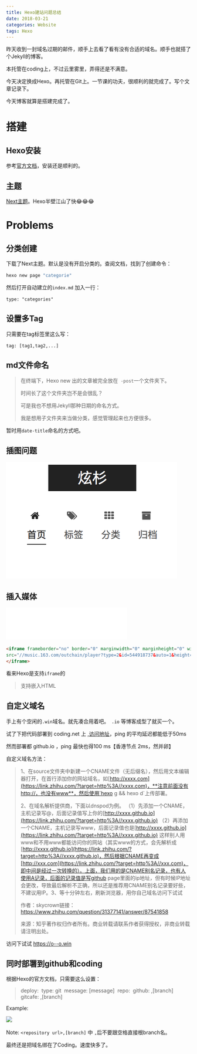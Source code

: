 ```yaml
---
title: Hexo建站问题总结
date: 2018-03-21
categories: Website
tags: Hexo
---
```


昨天收到一封域名过期的邮件，顺手上去看了看有没有合适的域名。顺手也就搭了个Jekyll的博客。

本托管在coding上，不过云里雾里，弄得还是不满意。

今天决定换成Hexo。再托管在Git上。一节课的功夫，很顺利的就完成了。写个文章记录下。

<!--more-->

今天博客就算是搭建完成了。

# 搭建

## Hexo安装

参考[官方文档](https://hexo.io/docs/)，安装还是顺利的。
## 主题
[Next主题](http://theme-next.iissnan.com)。Hexo半壁江山了快😂😂😂

# Problems

## 分类创建

下载了Next主题。默认是没有开启分类的。查阅文档，找到了创建命令：

```bash
hexo new page "categorie"
```

然后打开自动建立的`index.md` 加入一行：

```
type: "categories"
```

## 设置多Tag

只需要在tag标签里这么写：

```
tag: [tag1,tag2,...]
```

## md文件命名

> 在终端下，Hexo new 出的文章被完全放在` -post`一个文件夹下。
>
> 时间长了这个文件夹岂不是会很乱？
>
> 可是我也不想用Jekyll那种日期的命名方式。
>
> 我是想用子文件夹来当做分类，感觉管理起来也方便很多。

暂时用`date-title`命名的方式吧。



## 插图问题

![image-201803221954468](../../images/image-201803221954468-2721386.png)


## 插入媒体

<iframe frameborder="no" border="0" marginwidth="0" marginheight="0" width=330 height=86 
src="//music.163.com/outchain/player?type=2&id=544918737&auto=1&height=66">
</iframe>

```markdown
<iframe frameborder="no" border="0" marginwidth="0" marginheight="0" width=330 height=86 
src="//music.163.com/outchain/player?type=2&id=544918737&auto=1&height=66">
</iframe>
```

看来Hexo是支持`iframe`的

> 支持嵌入HTML

## 自定义域名

手上有个空闲的`.win`域名。就先凑合用着吧。` .io` 等博客成型了就买一个。

试了下把代码部署到 coding.net 上 ,[访问地址](https://ixsim.coding.me)，ping 的平均延迟都能低于50ms 

然而部署都 github.io ，ping 最快也得100 ms【香港节点 2ms，然并卵】

自定义域名方法：

> 1、在source文件夹中新建一个CNAME文件（无后缀名），然后用文本编辑器打开，在首行添加你的网站域名，如[http://xxxx.com](https://link.zhihu.com/?target=http%3A//xxxx.com)，**注意前面没有http://，也没有www**，然后使用`hexo g && hexo d`上传部署。
>
> 2、在域名解析提供商，下面以dnspod为例。
> （1）先添加一个CNAME，主机记录写@，后面记录值写上你的[http://xxxx.github.io](https://link.zhihu.com/?target=http%3A//xxxx.github.io)
> （2）再添加一个CNAME，主机记录写www，后面记录值也是[http://xxxx.github.io](https://link.zhihu.com/?target=http%3A//xxxx.github.io)
> 这样别人用www和不用www都能访问你的网站（其实www的方式，会先解析成[http://xxxx.github.io](https://link.zhihu.com/?target=http%3A//xxxx.github.io)，然后根据CNAME再变成[http://xxx.com](https://link.zhihu.com/?target=http%3A//xxx.com)，即中间是经过一次转换的）。上面，我们用的是CNAME别名记录，也有人使用A记录，后面的记录值是写github page里面的ip地址，但有时候IP地址会更改，导致最后解析不正确，所以还是推荐用CNAME别名记录要好些，不建议用IP。3、等十分钟左右，刷新浏览器，用你自己域名访问下试试
>
> 作者：skycrown链接：https://www.zhihu.com/question/31377141/answer/87541858
>
> 来源：知乎著作权归作者所有。商业转载请联系作者获得授权，非商业转载请注明出处。

访问下试试 https://o--o.win

## 同时部署到github和coding

根据Hexo的官方文档，只需要这么设置：

> deploy:
> ​	type: git
> ​	message: [message]
> ​	repo:
> ​		github: <repository url>,[branch]
> ​		gitcafe: <repository url>,[branch] 

Example:

![](http://p66eruxmw.bkt.clouddn.com/15220318479586.jpg)


Note: `<repository url>,[branch]`   中 `,`后不要跟空格直接根branch名。

最终还是把域名绑在了Coding。速度快多了。


